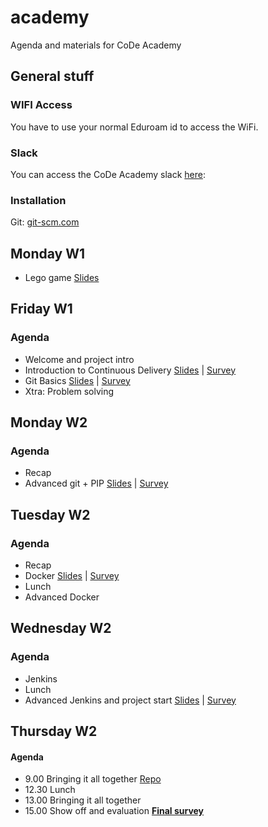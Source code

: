 # academy
Agenda and materials for CoDe Academy

## General stuff


### WIFI Access
You have to use your normal Eduroam id to access the WiFi.

### Slack
You can access the CoDe Academy slack [here](https://join.slack.com/t/code-sdu-18/shared_invite/enQtNDE1MjUxOTA2NTMxLWRiYzg4NjU4MGIyNTg0ODJjODlmOGU1NTc1YTE2MjQxMjg3NjA3ZjE3ZmM3YWU1MTU1MjI2ZTg5ZWExNzVlN2E):

### Installation
Git: [git-scm.com](https://git-scm.com/)

## Monday W1
* Lego game [Slides](http://code.praqma.com/reveals/code-academy/lego-scrum/#/)

## Friday W1
### Agenda
* Welcome and project intro
* Introduction to Continuous Delivery [Slides]() | [Survey]()
* Git Basics [Slides]() | [Survey]()
* Xtra: Problem solving



## Monday W2
### Agenda
* Recap
* Advanced git + PIP [Slides]() | [Survey]()


## Tuesday W2
### Agenda
* Recap
* Docker [Slides]() | [Survey]()
* Lunch
* Advanced Docker

## Wednesday W2
### Agenda

* Jenkins
* Lunch
* Advanced Jenkins and project start [Slides]() | [Survey]()

## Thursday W2
#### Agenda

* 9.00 Bringing it all together [Repo](https://github.com/praqma-training/ca-project)
* 12.30 Lunch
* 13.00 Bringing it all together
* 15.00 Show off and evaluation
**[Final survey]()**
